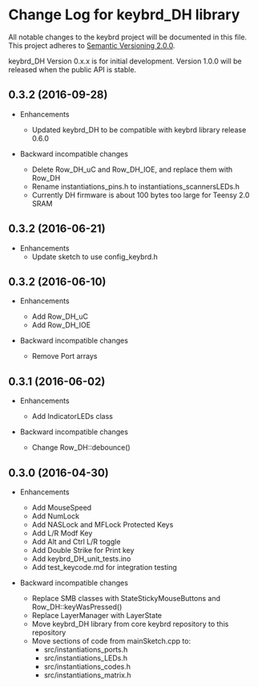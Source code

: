 # Change Log for keybrd_DH library
All notable changes to the keybrd project will be documented in this file.
This project adheres to [Semantic Versioning 2.0.0](http://semver.org/).

keybrd_DH Version 0.x.x is for initial development.
Version 1.0.0 will be released when the public API is stable.

<!--
Unreleased
----------
-->

0.3.2 (2016-09-28)
------------------
* Enhancements
  * Updated keybrd_DH to be compatible with keybrd library release 0.6.0

* Backward incompatible changes
  * Delete Row_DH_uC and Row_DH_IOE, and replace them with Row_DH
  * Rename instantiations_pins.h to instantiations_scannersLEDs.h
  * Currently DH firmware is about 100 bytes too large for Teensy 2.0 SRAM

0.3.2 (2016-06-21)
------------------
* Enhancements
  * Update sketch to use config_keybrd.h

0.3.2 (2016-06-10)
------------------
* Enhancements
  * Add Row_DH_uC
  * Add Row_DH_IOE

* Backward incompatible changes
  * Remove Port arrays

0.3.1 (2016-06-02)
------------------
* Enhancements
  * Add IndicatorLEDs class

* Backward incompatible changes
  * Change Row_DH::debounce()

0.3.0 (2016-04-30)
------------------
* Enhancements
  * Add MouseSpeed
  * Add NumLock
  * Add NASLock and MFLock Protected Keys
  * Add L/R Modf Key
  * Add Alt and Ctrl L/R toggle
  * Add Double Strike for Print key
  * Add keybrd_DH_unit_tests.ino
  * Add test_keycode.md for integration testing

* Backward incompatible changes
  * Replace SMB classes with StateStickyMouseButtons and Row_DH::keyWasPressed() 
  * Replace LayerManager with LayerState
  * Move keybrd_DH library from core keybrd repository to this repository
  * Move sections of code from mainSketch.cpp to:
    * src/instantiations_ports.h
    * src/instantiations_LEDs.h
    * src/instantiations_codes.h
    * src/instantiations_matrix.h
